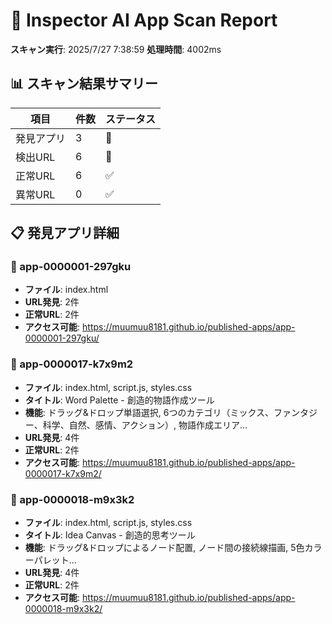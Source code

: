 # 📱 Inspector AI App Scan Report

**スキャン実行**: 2025/7/27 7:38:59
**処理時間**: 4002ms

## 📊 スキャン結果サマリー

| 項目 | 件数 | ステータス |
|------|------|------------|
| 発見アプリ | 3 | 📱 |
| 検出URL | 6 | 🔗 |
| 正常URL | 6 | ✅ |
| 異常URL | 0 | ✅ |

## 📋 発見アプリ詳細

### 📱 app-0000001-297gku

- **ファイル**: index.html
- **URL発見**: 2件
- **正常URL**: 2件
- **アクセス可能**: https://muumuu8181.github.io/published-apps/app-0000001-297gku/

### 📱 app-0000017-k7x9m2

- **ファイル**: index.html, script.js, styles.css
- **タイトル**: Word Palette - 創造的物語作成ツール
- **機能**: ドラッグ&ドロップ単語選択, 6つのカテゴリ（ミックス、ファンタジー、科学、自然、感情、アクション）, 物語作成エリア...
- **URL発見**: 4件
- **正常URL**: 2件
- **アクセス可能**: https://muumuu8181.github.io/published-apps/app-0000017-k7x9m2/

### 📱 app-0000018-m9x3k2

- **ファイル**: index.html, script.js, styles.css
- **タイトル**: Idea Canvas - 創造的思考ツール
- **機能**: ドラッグ&ドロップによるノード配置, ノード間の接続線描画, 5色カラーパレット...
- **URL発見**: 4件
- **正常URL**: 2件
- **アクセス可能**: https://muumuu8181.github.io/published-apps/app-0000018-m9x3k2/

